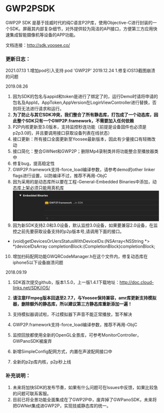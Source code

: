 # GWP2PSDK
GWP2P SDK 是基于技威时代的纯C语言P2P库，使用Objective-C进行封装的一个SDK。屏蔽其内部复杂细节，对外提供较为简洁的API接口，方便第三方应用快速集成智能摄像机等设备的APP功能。

文档连接：http://sdk.yoosee.co/

### 更新日志：
2021.07.13
1.增加pod引入支持
pod 'GWP2P'
2019.12.24
1.修复iOS13截图崩溃的问题

2019.08.26

1. 因为SDK的包名与appid和token是进行了绑定了的，运行Demo时请将申请的包名及AppId，AppToken,AppVersion在LoginViewController进行替换，否则将无法进行请求和运行。
2. **为了防止与其它SDK冲突，我们整合了所有静态库，打包成了一个动态库，因此整个SDK只有一个GWP2P.framework，不需要加入任何依赖**
3. P2P内核更新至3.0版本，支持监控秒连功能（前提是设备固件也必须是p2p3.0的，并且要调用接口获取设备列表在线状态）
4. 接口更新：所有接口全面更新至Yoosee最新版本，因此有少量接口有轻微改动
5. 接口简化：整合GWNet和GWP2P；删除Mp4录制类并将功能整合至播放器类中
6. 修复bug，提高稳定性
7. GWP2P.framework支持-force_load编译参数，请参考demo的other linker flags进行设置，以防编译不过，推荐不再用-ObjC
8. 因为采用的是动态库所以要在工程-General-Embedded Binaries中添加，动态库上架必须只能用真机库
![image](https://raw.githubusercontent.com/GWTimes/GWP2PSDK/master/GWP2PDemo/png/embeded.png "不设置工程会报错找不到库文件")
9. 因为新SDK支持2.0和3.0设备，默认监控3.0设备，如果要兼容2.0设备，在监控之前先要获取设备支持的p2p版本号,请调用下面的接口。
- (void)getDevicesOrUersStatusWithDeviceIDs:(NSArray<NSString *> *)deviceIDsArray
completionBlock:(CompletionBlock)completionBlock;
10. 增加扫码配网功能GWQRCodeManager.h在这个文件内，修复动态库在iphone5以下设备崩溃问题



2018.09.19

1. SDK首次提交github，版本1.5.0，上一版1.4.1下载地址：http://doc.cloud-links.net/SDK/iOS/

2. **请注意FFmpeg版本回退至2.7.7，与Yoosee保持兼容，amr库更新支持模拟器，删除额外的静态库，所以建议第三方静态库重新添加一遍！**
3. 支持模拟器调试啦，不过模拟器下声音不能正常播放，暂不解决
4. GWP2P.framework支持-force_load编译参数，推荐不再用-ObjC
5. 监控回放都使用全新的OpenGL全景库，可参考MonitorController，GWPanoSDK被废弃
6. 新增SimpleConfig配网方式，内置在声波配网接口中
7. 全新的p2p库内核，p2p秒上线

### 补充说明：

1. 未来将加快SDK的发布节奏，如果有什么问题可在Issues中反馈，如果比较急的问题可联系客服。
2. 目前已将全景功能全面集成在了GWP2P中，废弃掉了GWPanoSDK，未来将把GWNet集成进GWP2P，实现技威静态库的统一。